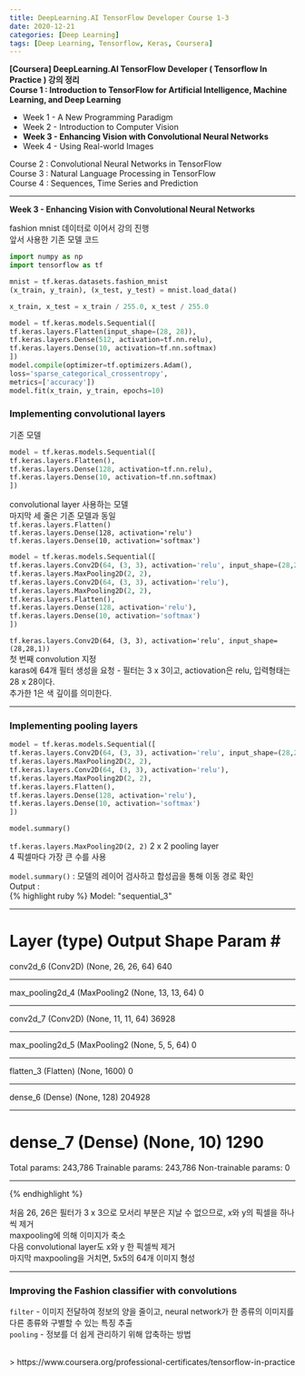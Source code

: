 ```yaml
---
title: DeepLearning.AI TensorFlow Developer Course 1-3
date: 2020-12-21
categories: [Deep Learning]
tags: [Deep Learning, Tensorflow, Keras, Coursera]
---
```


**[Coursera] DeepLearning.AI TensorFlow Developer ( Tensorflow In Practice ) 강의 정리**  
**Course 1 : Introduction to TensorFlow for Artificial Intelligence, Machine Learning, and Deep Learning**
- Week 1 - A New Programming Paradigm
- Week 2 - Introduction to Computer Vision
- **Week 3 - Enhancing Vision with Convolutional Neural Networks**
- Week 4 - Using Real-world Images

Course 2 : Convolutional Neural Networks in TensorFlow  
Course 3 : Natural Language Processing in TensorFlow  
Course 4 : Sequences, Time Series and Prediction

---  

**Week 3 - Enhancing Vision with Convolutional Neural Networks**

fashion mnist 데이터로 이어서 강의 진행  
앞서 사용한 기존 모델 코드
```python
import numpy as np
import tensorflow as tf

mnist = tf.keras.datasets.fashion_mnist
(x_train, y_train), (x_test, y_test) = mnist.load_data()

x_train, x_test = x_train / 255.0, x_test / 255.0

model = tf.keras.models.Sequential([
tf.keras.layers.Flatten(input_shape=(28, 28)),
tf.keras.layers.Dense(512, activation=tf.nn.relu),
tf.keras.layers.Dense(10, activation=tf.nn.softmax)
])
model.compile(optimizer=tf.optimizers.Adam(),
loss='sparse_categorical_crossentropy',
metrics=['accuracy'])
model.fit(x_train, y_train, epochs=10)
```

### Implementing convolutional layers
기존 모델
```python
model = tf.keras.models.Sequential([
tf.keras.layers.Flatten(),
tf.keras.layers.Dense(128, activation=tf.nn.relu),
tf.keras.layers.Dense(10, activation=tf.nn.softmax)
])
```

convolutional layer 사용하는 모델  
마지막 세 줄은 기존 모델과 동일  
`tf.keras.layers.Flatten()`  
`tf.keras.layers.Dense(128, activation='relu')`  
`tf.keras.layers.Dense(10, activation='softmax')`

```python
model = tf.keras.models.Sequential([
tf.keras.layers.Conv2D(64, (3, 3), activation='relu', input_shape=(28,28,1)),
tf.keras.layers.MaxPooling2D(2, 2),
tf.keras.layers.Conv2D(64, (3, 3), activation='relu'),
tf.keras.layers.MaxPooling2D(2, 2),
tf.keras.layers.Flatten(),
tf.keras.layers.Dense(128, activation='relu'),
tf.keras.layers.Dense(10, activation='softmax')
])
```
`tf.keras.layers.Conv2D(64, (3, 3), activation='relu', input_shape=(28,28,1))`  
첫 번째 convolution 지정  
karas에 64개 필터 생성을 요청 - 필터는 3 x 3이고, actiovation은 relu, 입력형태는 28 x 28이다.  
추가한 1은 색 깊이를 의미한다.

---
### Implementing pooling layers
```python
model = tf.keras.models.Sequential([
tf.keras.layers.Conv2D(64, (3, 3), activation='relu', input_shape=(28,28,1)),
tf.keras.layers.MaxPooling2D(2, 2),
tf.keras.layers.Conv2D(64, (3, 3), activation='relu'),
tf.keras.layers.MaxPooling2D(2, 2),
tf.keras.layers.Flatten(),
tf.keras.layers.Dense(128, activation='relu'),
tf.keras.layers.Dense(10, activation='softmax')
])

model.summary()
```
`tf.keras.layers.MaxPooling2D(2, 2)` 2 x 2 pooling layer  
4 픽셀마다 가장 큰 수를 사용

`model.summary()` : 모델의 레이어 검사하고 합성곱을 통해 이동 경로 확인  
Output :  
{% highlight ruby %}
Model: "sequential_3"
_________________________________________________________________ 
Layer (type)                    Output Shape          Param # 
================================================================= 
conv2d_6 (Conv2D)               (None, 26, 26, 64)    640 
_________________________________________________________________ 
max_pooling2d_4 (MaxPooling2 	(None, 13, 13, 64)    0 
_________________________________________________________________ 
conv2d_7 (Conv2D)               (None, 11, 11, 64)    36928 
_________________________________________________________________ 
max_pooling2d_5 (MaxPooling2 	(None, 5, 5, 64)      0 
_________________________________________________________________ 
flatten_3 (Flatten)             (None, 1600)          0 
_________________________________________________________________ 
dense_6 (Dense)                 (None, 128)           204928 
_________________________________________________________________ 
dense_7 (Dense)                 (None, 10)            1290 
================================================================= 
Total params: 243,786 
Trainable params: 243,786 
Non-trainable params: 0 
_________________________________________________________________
{% endhighlight %}

처음 26, 26은 필터가 3 x 3으로 모서리 부분은 지날 수 없으므로, x와 y의 픽셀을 하나씩 제거  
maxpooling에 의해 이미지가 축소  
다음 convolutional layer도 x와 y 한 픽셀씩 제거  
마지막 maxpooling을 거치면, 5x5의 64개 이미지 형성

---
### Improving the Fashion classifier with convolutions

`filter` - 이미지 전달하여 정보의 양을 줄이고, neural network가 한 종류의 이미지를 다른 종류와 구별할 수 있는 특징 추출  
`pooling` - 정보를 더 쉽게 관리하기 위해 압축하는 방법

<br/>
> https://www.coursera.org/professional-certificates/tensorflow-in-practice
